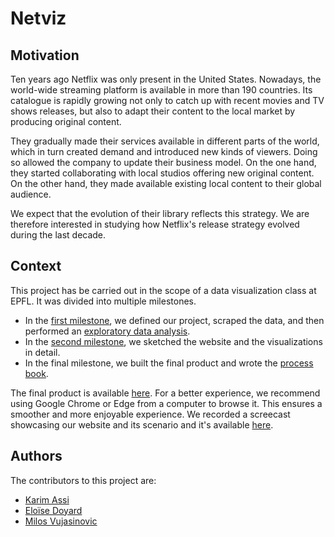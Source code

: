 # Netviz

## Motivation

Ten years ago Netflix was only present in the United States. Nowadays, the world-wide streaming platform is available in more than 190 countries. Its catalogue is rapidly growing not only to catch up with recent movies and TV shows releases, but also to adapt their content to the local market by producing original content.

They gradually made their services available in different parts of the world, which in turn created demand and introduced new kinds of viewers. Doing so allowed the company to update their business model. On the one hand, they started collaborating with local studios offering new original content. On the other hand, they made available existing local content to their global audience.

We expect that the evolution of their library reflects this strategy. We are therefore interested in studying how Netflix's release strategy evolved during the last decade.

## Context

This project has be carried out in the scope of a data visualization class at EPFL. It was divided into multiple milestones. 

- In the [first milestone](milestones/milestone1.md), we defined our project, scraped the data, and then performed an [exploratory data analysis](milestones/eda.md).
- In the [second milestone](milestones/milestone2.md), we sketched the website and the visualizations in detail.
- In the final milestone, we built the final product and wrote the [process book](milestones/ProcessBook.pdf).

The final product is available [here](karimassi.github.io/netviz). For a better experience, we recommend using Google Chrome or Edge from a computer to browse it. This ensures a smoother and more enjoyable experience. We recorded a screecast showcasing our website and its scenario and it's available [here](https://youtu.be/-1IZJbK5wSM).

## Authors

The contributors to this project are:

- [Karim Assi](https://github.com/karimassi) 
- [Eloïse Doyard](https://github.com/EloDoyard)
- [Milos Vujasinovic](https://github.com/mvujas)
